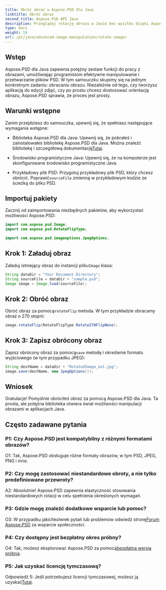 ```yaml
---
title: Obróć obraz w Aspose.PSD dla Java
linktitle: Obróć obraz
second_title: Aspose.PSD API Java
description: Przeglądaj rotację obrazu w Javie bez wysiłku dzięki Aspose.PSD. Z łatwością obracaj, odwracaj i zapisuj pliki PSD.
type: docs
weight: 19
url: /pl/java/advanced-image-manipulation/rotate-image/
---
```

## Wstęp

Aspose.PSD dla Java zapewnia potężny zestaw funkcji do pracy z obrazami, umożliwiając programistom efektywne manipulowanie i przetwarzanie plików PSD. W tym samouczku skupimy się na jednym konkretnym zadaniu: obracaniu obrazu. Niezależnie od tego, czy tworzysz aplikację do edycji zdjęć, czy po prostu chcesz dostosować orientację obrazu, Aspose.PSD sprawia, że proces jest prosty.

## Warunki wstępne

Zanim przejdziesz do samouczka, upewnij się, że spełniasz następujące wymagania wstępne:

-  Biblioteka Aspose.PSD dla Java: Upewnij się, że pobrałeś i zainstalowałeś bibliotekę Aspose.PSD dla Java. Można znaleźć bibliotekę i szczegółową dokumentację[Tutaj](https://reference.aspose.com/psd/java/).

- Środowisko programistyczne Java: Upewnij się, że na komputerze jest skonfigurowane środowisko programistyczne Java.

-  Przykładowy plik PSD: Przygotuj przykładowy plik PSD, który chcesz obrócić. Poprawić`sourceFile` zmienną w przykładowym kodzie ze ścieżką do pliku PSD.

## Importuj pakiety

Zacznij od zaimportowania niezbędnych pakietów, aby wykorzystać możliwości Aspose.PSD:

```java
import com.aspose.psd.Image;
import com.aspose.psd.RotateFlipType;

import com.aspose.psd.imageoptions.JpegOptions;
```

## Krok 1: Załaduj obraz

 Załaduj istniejący obraz do instancji pliku`Image` klasa:

```java
String dataDir = "Your Document Directory";
String sourceFile = dataDir + "sample.psd";
Image image = Image.load(sourceFile);
```

## Krok 2: Obróć obraz

 Obróć obraz za pomocą`rotateFlip` metoda. W tym przykładzie obracamy obraz o 270 stopni:

```java
image.rotateFlip(RotateFlipType.Rotate270FlipNone);
```

## Krok 3: Zapisz obrócony obraz

 Zapisz obrócony obraz za pomocą`save` metodę i określenie formatu wyjściowego (w tym przypadku JPEG):

```java
String destName = dataDir + "RotatedImage_out.jpg";
image.save(destName, new JpegOptions());
```

## Wniosek

Gratulacje! Pomyślnie obróciłeś obraz za pomocą Aspose.PSD dla Java. Ta prosta, ale potężna biblioteka otwiera świat możliwości manipulacji obrazami w aplikacjach Java.

## Często zadawane pytania

### P1: Czy Aspose.PSD jest kompatybilny z różnymi formatami obrazów?

O1: Tak, Aspose.PSD obsługuje różne formaty obrazów, w tym PSD, JPEG, PNG i inne.

### P2: Czy mogę zastosować niestandardowe obroty, a nie tylko predefiniowane przewroty?

A2: Absolutnie! Aspose.PSD zapewnia elastyczność stosowania niestandardowych rotacji w celu spełnienia określonych wymagań.

### P3: Gdzie mogę znaleźć dodatkowe wsparcie lub pomoc?

 O3: W przypadku jakichkolwiek pytań lub problemów odwiedź stronę[Forum Aspose.PSD](https://forum.aspose.com/c/psd/34) za wsparcie społeczności.

### P4: Czy dostępny jest bezpłatny okres próbny?

 O4: Tak, możesz eksplorować Aspose.PSD za pomocą[bezpłatna wersja próbna](https://releases.aspose.com/).

### P5: Jak uzyskać licencję tymczasową?

 Odpowiedź 5: Jeśli potrzebujesz licencji tymczasowej, możesz ją uzyskać[Tutaj](https://purchase.aspose.com/temporary-license/).